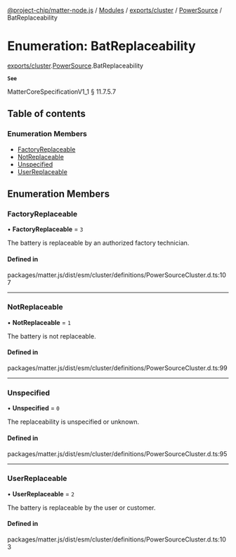[@project-chip/matter-node.js](../README.md) / [Modules](../modules.md) / [exports/cluster](../modules/exports_cluster.md) / [PowerSource](../modules/exports_cluster.PowerSource.md) / BatReplaceability

# Enumeration: BatReplaceability

[exports/cluster](../modules/exports_cluster.md).[PowerSource](../modules/exports_cluster.PowerSource.md).BatReplaceability

**`See`**

MatterCoreSpecificationV1_1 § 11.7.5.7

## Table of contents

### Enumeration Members

- [FactoryReplaceable](exports_cluster.PowerSource.BatReplaceability.md#factoryreplaceable)
- [NotReplaceable](exports_cluster.PowerSource.BatReplaceability.md#notreplaceable)
- [Unspecified](exports_cluster.PowerSource.BatReplaceability.md#unspecified)
- [UserReplaceable](exports_cluster.PowerSource.BatReplaceability.md#userreplaceable)

## Enumeration Members

### FactoryReplaceable

• **FactoryReplaceable** = ``3``

The battery is replaceable by an authorized factory technician.

#### Defined in

packages/matter.js/dist/esm/cluster/definitions/PowerSourceCluster.d.ts:107

___

### NotReplaceable

• **NotReplaceable** = ``1``

The battery is not replaceable.

#### Defined in

packages/matter.js/dist/esm/cluster/definitions/PowerSourceCluster.d.ts:99

___

### Unspecified

• **Unspecified** = ``0``

The replaceability is unspecified or unknown.

#### Defined in

packages/matter.js/dist/esm/cluster/definitions/PowerSourceCluster.d.ts:95

___

### UserReplaceable

• **UserReplaceable** = ``2``

The battery is replaceable by the user or customer.

#### Defined in

packages/matter.js/dist/esm/cluster/definitions/PowerSourceCluster.d.ts:103
